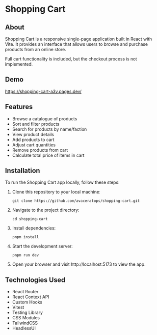 # Shopping Cart

## About

Shopping Cart is a responsive single-page application built in React with Vite. It provides an interface that allows users to browse and purchase products from an online store.

Full cart functionality is included, but the checkout process is not implemented.

## Demo

https://shopping-cart-a3v.pages.dev/

## Features

- Browse a catalogue of products
- Sort and filter products
- Search for products by name/faction
- View product details
- Add products to cart
- Adjust cart quantities
- Remove products from cart
- Calculate total price of items in cart

## Installation

To run the Shopping Cart app locally, follow these steps:

1. Clone this repository to your local machine:

   `git clone https://github.com/avaceratops/shopping-cart.git`

2. Navigate to the project directory:

   `cd shopping-cart`

3. Install dependencies:

   `pnpm install`

4. Start the development server:

   `pnpm run dev`

5. Open your browser and visit http://localhost:5173 to view the app.

## Technologies Used

- React Router
- React Context API
- Custom Hooks
- Vitest
- Testing Library
- CSS Modules
- TailwindCSS
- HeadlessUI
